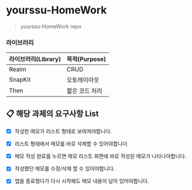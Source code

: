 # yourssu-HomeWork
> yourssu-HomeWork repo

### 라이브러리

| 라이브러리(Library)    | 목적(Purpose)             |
| ------------------- | ------------------------ |
| Realm               | CRUD                     |
| SnapKit             | 오토레이아웃                |
| Then                | 짧은 코드 처리              |


## 📋 해당 과제의 요구사항 List
- [x] 작성한 메모가 리스트 형태로 보여져야합니다.
- [x] 리스트 형태에서 메모를 바로 삭제할 수 있어야합니다.
- [x] 메모 작성 완료를 누르면 메모 리스트 화면에 바로 작성된 메모가 나타나야합니다.
- [x] 작성했던 메모를 수정/삭제 할 수 있어야합니다.
- [x] 앱을 종료했다가 다시 시작해도 메모 내용이 남아 있어야합니다.


